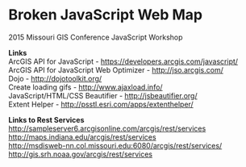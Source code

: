 # Broken JavaScript Web Map
2015 Missouri GIS Conference JavaScript Workshop

<b>Links</b><br>
ArcGIS API for JavaScript - https://developers.arcgis.com/javascript/ <br>
ArcGIS API for JavaScript Web Optimizer - http://jso.arcgis.com/ <br>
Dojo - http://dojotoolkit.org/ <br>
Create loading gifs - http://www.ajaxload.info/ <br>
JavaScript/HTML/CSS Beautifier - http://jsbeautifier.org/ <br>
Extent Helper - http://psstl.esri.com/apps/extenthelper/ <br>

<b>Links to Rest Services</b><br>
http://sampleserver6.arcgisonline.com/arcgis/rest/services <br>
http://maps.indiana.edu/arcgis/rest/services <br>
http://msdisweb-nn.col.missouri.edu:6080/arcgis/rest/services/ <br>
http://gis.srh.noaa.gov/arcgis/rest/services <br>
